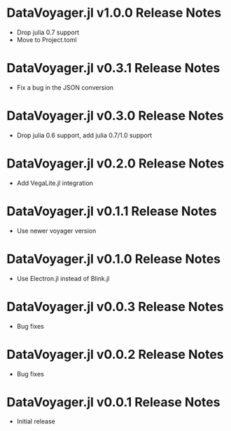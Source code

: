 # DataVoyager.jl v1.0.0 Release Notes
* Drop julia 0.7 support
* Move to Project.toml

# DataVoyager.jl v0.3.1 Release Notes
* Fix a bug in the JSON conversion

# DataVoyager.jl v0.3.0 Release Notes
* Drop julia 0.6 support, add julia 0.7/1.0 support

# DataVoyager.jl v0.2.0 Release Notes
* Add VegaLite.jl integration

# DataVoyager.jl v0.1.1 Release Notes
* Use newer voyager version

# DataVoyager.jl v0.1.0 Release Notes
* Use Electron.jl instead of Blink.jl

# DataVoyager.jl v0.0.3 Release Notes
* Bug fixes

# DataVoyager.jl v0.0.2 Release Notes
* Bug fixes

# DataVoyager.jl v0.0.1 Release Notes
* Initial release
